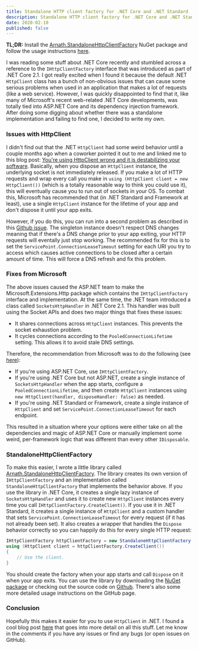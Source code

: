 ```yaml
---
title: Standalone HTTP client factory for .NET Core and .NET Standard
description: Standalone HTTP client factory for .NET Core and .NET Standard with no ASP.NET Core dependencies.
date: 2020-02-10
published: false
---
```


**TL;DR:** Install the [Arnath.StandaloneHttpClientFactory][nuget] NuGet package and follow the usage instructions [here][github].

I was reading some stuff about .NET Core recently and stumbled across a reference to the `IHttpClientFactory` interface that was introduced as part of .NET Core 2.1. I got really excited when I found it because the default .NET `HttpClient` class has a bunch of non-obvious issues that can cause some serious problems when used in an application that makes a lot of requests (like a web service). However, I was quickly disappointed to find that it, like many of Microsoft's recent web-related .NET Core developments, was totally tied into ASP.NET Core and its dependency injection framework. After doing some digging about whether there was a standalone implementation and failing to find one, I decided to write my own.

### Issues with HttpClient
I didn't find out that the .NET `HttpClient` had some weird behavior until a couple months ago when a coworker pointed it out to me and linked me to this blog post: [You're using HttpClient wrong and it is destabilizing your software](https://aspnetmonsters.com/2016/08/2016-08-27-httpclientwrong/). Basically, when you dispose an `HttpClient` instance, the underlying socket is not immediately released. If you make a lot of HTTP requests and wrap every call you make in `using (HttpClient client = new HttpClient())` (which is a totally reasonable way to think you could use it), this will eventually cause you to run out of sockets in your OS. To combat this, Microsoft has recommended that (in .NET Standard and Framework at least), use a single `HttpClient` instance for the lifetime of your app and don't dispose it until your app exits.

However, if you do this, you can run into a second problem as described in this [Github issue](https://github.com/dotnet/runtime/issues/18348). The singleton instance doesn't respect DNS changes meaning that if there's a DNS change prior to your app exiting, your HTTP requests will eventally just stop working. The recommended fix for this is to set the `ServicePoint.ConnectionLeaseTimeout` setting for each URI you try to access which causes active
connections to be closed after a certain amount of time. This will force a DNS refresh and fix this problem.

### Fixes from Microsoft
The above issues caused the ASP.NET team to make the Microsoft.Extensions.Http package which contains the `IHttpClientFactory` interface and implementation. At the same time, the .NET team introduced a class called `SocketsHttpHandler` in .NET Core 2.1. This handler was built using the Socket APIs and does two major things that fixes these issues:
* It shares connections across `HttpClient` instances. This prevents the socket exhaustion problem.
* It cycles connections according to the `PooledConnectionLifetime` setting. This allows it to avoid stale DNS settings.

Therefore, the recommendation from Microsoft was to do the following (see [here](https://github.com/dotnet/extensions/issues/1345#issuecomment-480548175)):
* If you're using ASP.NET Core, use `IHttpClientFactory`.
* If you're using .NET Core but not ASP.NET, create a single instance of `SocketsHttpHandler` when the app starts, configure a `PooledConnectionLifetime`, and then create `HttpClient` instances using `new HttpClient(handler, disposeHandler: false)` as needed.
* If you're using .NET Standard or Framework, create a single instance of `HttpClient` and set `ServicePoint.ConnectionLeaseTimeout` for each endpoint.

This resulted in a situation where your options were either take on all the dependencies and magic of ASP.NET Core or manually implement some weird, per-framework logic that was different than every other `IDisposable`. 

### StandaloneHttpClientFactory
To make this easier, I wrote a little library called [Arnath.StandaloneHttpClientFactory][nuget]. The library creates its own version of `IHttpClientFactory` and an implementation called `StandaloneHttpClientFactory` that implements the behavior above. If you use the library in .NET Core, it creates a single lazy instance of `SocketsHttpHandler` and uses it to create new `HttpClient` instances every time you call `IHttpClientFactory.CreateClient()`. If you use it in .NET Standard, it creates a single instance of `HttpClient` and a custom handler that sets `ServicePoint.ConnectionLeaseTimeout` for every request (if it has not already been set). It also creates a wrapper that handles the `Dispose` behavior correctly so you can happily do this for every single HTTP request:
```csharp
IHttpClientFactory httpClientFactory = new StandaloneHttpClientFactory();
using (HttpClient client = httpClientFactory.CreateClient())
{
    // Use the client.
}
```

You should create the factory when your app starts and call `Dispose` on it when your app exits. You can use the library by downloading the [NuGet package][nuget] or checking out the source code on [Github][github]. There's also some more detailed usage instructions on the GitHub page.

### Conclusion
Hopefully this makes it easier for you to use `HttpClient` in .NET. I found a cool blog post [here](https://www.stevejgordon.co.uk/httpclient-connection-pooling-in-dotnet-core) that goes into more detail on all this stuff. Let me know in the comments if you have any issues or find any bugs (or open issues on GitHub).

[nuget]: https://www.nuget.org/packages/Arnath.StandaloneHttpClientFactory
[github]: https://github.com/arnath/standalone-httpclientfactory

